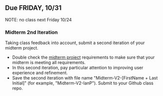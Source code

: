 ## Due FRIDAY, 10/31

NOTE: no class next Friday 10/24
  
### **Midterm 2nd Iteration**    
Taking class feedback into account, submit a second iteration of your midterm project. 
- Double check the [midterm project](https://github.com/entertainmenttechnology/Pokorny-MTEC1201_D10-Fall2025/blob/main/assignments/MIDTERM.md) requirements to make sure that your midterm is meeting all requirements. 
- In this second iteration, pay particular attention to improving user experience and refinement. 
- Save the second iteration with file name "Midterm-V2-[FirstName + Last Initial]" (for example, "Midterm-V2-IanP"). Submit to your Github class repo.
